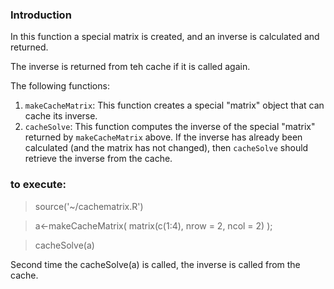 ### Introduction
In this function a special matrix is created, and an inverse is calculated
and returned.

The inverse is returned from teh cache if it is called again.

The following functions:

1.  `makeCacheMatrix`: This function creates a special "matrix" object
    that can cache its inverse.
2.  `cacheSolve`: This function computes the inverse of the special
    "matrix" returned by `makeCacheMatrix` above. If the inverse has
    already been calculated (and the matrix has not changed), then
    `cacheSolve` should retrieve the inverse from the cache.

### to execute:
> source('~/cachematrix.R')

>a<-makeCacheMatrix( matrix(c(1:4), nrow = 2, ncol = 2) );

> cacheSolve(a)

Second time the cacheSolve(a) is called, the inverse is called
from the cache.
